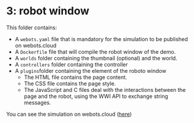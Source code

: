 # 3: robot window
This folder contains:
 - A `webots.yaml` file that is mandatory for the simulation to be published on webots.cloud
 - A `Dockerfile` file that will compile the robot window of the demo.
 - A `worlds` folder containing the thumbnail (optional) and the world.
 - A `controllers` folder containing the controller
 - A `plugins`folder containing the element of the roboto window
   - The HTML file contains the page content.
   - The CSS file contains the page style.
   - The JavaScript and C files deal with the interactions between the page and the robot, using the WWI API to
     exchange string messages.

 You can see the simulation on webots.cloud ([here](https://webots.cloud/run?version=R2022b&url=https://github.com/cyberbotics/webots-cloud-simulation-demos/blob/main/3_robot_window/worlds/thymio_obstacle_avoidance.wbt))

